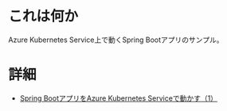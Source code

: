 # これは何か

Azure Kubernetes Service上で動くSpring Bootアプリのサンプル。

# 詳細

- [Spring BootアプリをAzure Kubernetes Serviceで動かす（1）](https://miyohide.hatenablog.com/entry/2022/10/16/120332)
